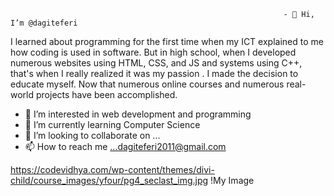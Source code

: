                                                                  - 👋 Hi, I’m @dagiteferi


I learned about programming for the first time when my ICT explained to me how coding is used in software. But in high school, when I developed numerous websites using HTML, CSS, and JS and systems using C++, that's when I really realized it was my passion . I made the decision to educate myself. Now that numerous online courses and numerous real-world projects have been accomplished.

- 👀 I’m interested in web development and programming 
- 🌱 I’m currently learning Computer Science 
- 💞️ I’m looking to collaborate on ...
- 📫 How to reach me ...dagiteferi2011@gmail.com

https://codevidhya.com/wp-content/themes/divi-child/course_images/yfour/pg4_seclast_img.jpg !My Image


<!---
dagiteferi/dagiteferi is a ✨ special ✨ repository because its `README.md` (this file) appears on your GitHub profile.
You can click the Preview link to take a look at your changes.
--->
